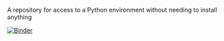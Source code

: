 A repository for access to a Python environment without needing to install anything

[![Binder](https://mybinder.org/badge_logo.svg)](https://mybinder.org/v2/gh/seulberg1/OIDDPython_Alternative/HEAD)
